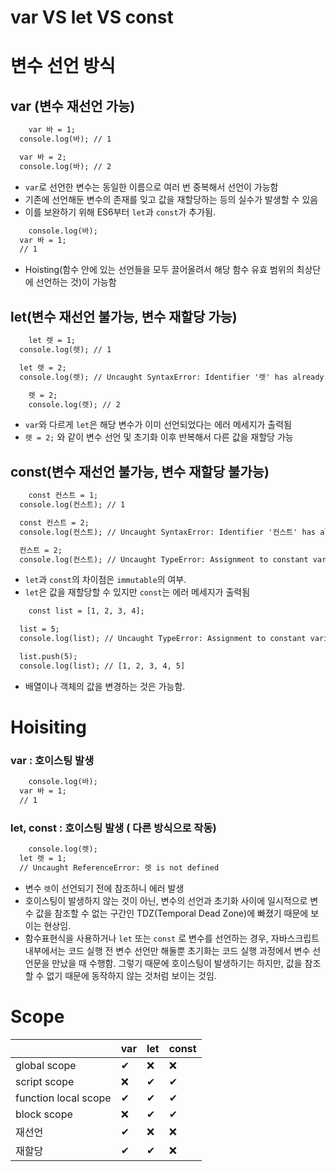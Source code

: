 # var VS let VS const

# 변수 선언 방식

## var (변수 재선언 가능)

```html
	var 바 = 1;
  console.log(바); // 1

  var 바 = 2;
  console.log(바); // 2
```

- `var`로 선언한 변수는 동일한 이름으로 여러 번 중복해서 선언이 가능함
- 기존에 선언해둔 변수의 존재를 잊고 값을 재할당하는 등의 실수가 발생할 수 있음
- 이를 보완하기 위해 ES6부터 `let`과 `const`가 추가됨.

```html
	console.log(바); 
  var 바 = 1;
  // 1
```

- Hoisting(함수 안에 있는 선언들을 모두 끌어올려서 해당 함수 유효 범위의 최상단에 선언하는 것)이 가능함

## let(변수 재선언 불가능, 변수 재할당 가능)

```html
	let 렛 = 1;
  console.log(렛); // 1

  let 렛 = 2;
  console.log(렛); // Uncaught SyntaxError: Identifier '렛' has already been declared

	렛 = 2;
	console.log(렛); // 2
```

- `var`와 다르게 `let`은 해당 변수가 이미 선언되었다는 에러 메세지가 출력됨
- `렛 = 2;` 와 같이 변수 선언 및 초기화 이후 반복해서 다른 값을 재할당 가능

## const(변수 재선언 불가능, 변수 재할당 불가능)

```html
	const 컨스트 = 1;
  console.log(컨스트); // 1

  const 컨스트 = 2;
  console.log(컨스트); // Uncaught SyntaxError: Identifier '컨스트' has already been declared

  컨스트 = 2;
  console.log(컨스트); // Uncaught TypeError: Assignment to constant variable.
```

- `let`과 `const`의 차이점은 `immutable`의 여부.
- `let`은 값을 재할당할 수 있지만 `const`는 에러 메세지가 출력됨

```html
	const list = [1, 2, 3, 4];

  list = 5;
  console.log(list); // Uncaught TypeError: Assignment to constant variable.

  list.push(5);
  console.log(list); // [1, 2, 3, 4, 5]
```

- 배열이나 객체의 값을 변경하는 것은 가능함.

# Hoisiting

### var : 호이스팅 발생

```html
	console.log(바); 
  var 바 = 1;
  // 1
```

### let, const : 호이스팅 발생 ( 다른 방식으로 작동)

```html
	console.log(렛);
  let 렛 = 1;
  // Uncaught ReferenceError: 렛 is not defined
```

- 변수 `렛`이 선언되기 전에 참조하니 에러 발생
- 호이스팅이 발생하지 않는 것이 아닌, 변수의 선언과 초기화 사이에 일시적으로 변수 값을 참조할 수 없는 구간인 TDZ(Temporal Dead Zone)에 빠졌기 때문에 보이는 현상임.
- 함수표현식을 사용하거나 `let` 또는 `const` 로 변수를 선언하는 경우, 자바스크립트 내부에서는 코드 실행 전 변수 선언만 해둘뿐 초기화는 코드 실행 과정에서 변수 선언문을 만났을 때 수행함. 그렇기 때문에 호이스팅이 발생하기는 하지만, 값을 참조할 수 없기 때문에 동작하지 않는 것처럼 보이는 것임.

# Scope

|  | var | let | const |
| --- | --- | --- | --- |
| global scope | ✔ | ❌ | ❌ |
| script scope | ❌ | ✔ | ✔ |
| function local scope | ✔ | ✔ | ✔ |
| block scope | ❌ | ✔ | ✔ |
| 재선언 | ✔ | ❌ | ❌ |
| 재할당 | ✔ | ✔ | ❌ |